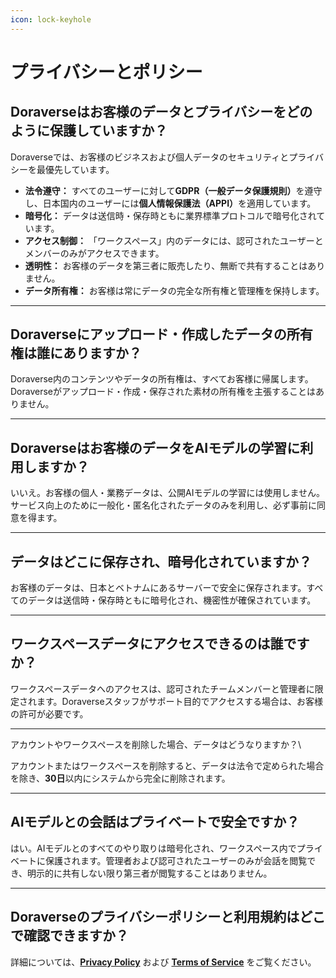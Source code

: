 ```yaml
---
icon: lock-keyhole
---
```


# プライバシーとポリシー

## Doraverseはお客様のデータとプライバシーをどのように保護していますか？

Doraverseでは、お客様のビジネスおよび個人データのセキュリティとプライバシーを最優先しています。

* **法令遵守：** すべてのユーザーに対して**GDPR（一般データ保護規則）**&#x3092;遵守し、日本国内のユーザーには**個人情報保護法（APPI）**&#x3092;適用しています。
* **暗号化：** データは送信時・保存時ともに業界標準プロトコルで暗号化されています。
* **アクセス制御：** 「ワークスペース」内のデータには、認可されたユーザーとメンバーのみがアクセスできます。
* **透明性：** お客様のデータを第三者に販売したり、無断で共有することはありません。
* **データ所有権：** お客様は常にデータの完全な所有権と管理権を保持します。

***

## Doraverseにアップロード・作成したデータの所有権は誰にありますか？

Doraverse内のコンテンツやデータの所有権は、すべてお客様に帰属します。Doraverseがアップロード・作成・保存された素材の所有権を主張することはありません。

***

## Doraverseはお客様のデータをAIモデルの学習に利用しますか？

いいえ。お客様の個人・業務データは、公開AIモデルの学習には使用しません。サービス向上のために一般化・匿名化されたデータのみを利用し、必ず事前に同意を得ます。

***

## データはどこに保存され、暗号化されていますか？

お客様のデータは、日本とベトナムにあるサーバーで安全に保存されます。すべてのデータは送信時・保存時ともに暗号化され、機密性が確保されています。

***

## ワークスペースデータにアクセスできるのは誰ですか？

ワークスペースデータへのアクセスは、認可されたチームメンバーと管理者に限定されます。Doraverseスタッフがサポート目的でアクセスする場合は、お客様の許可が必要です。

***

アカウントやワークスペースを削除した場合、データはどうなりますか？\



アカウントまたはワークスペースを削除すると、データは法令で定められた場合を除き、**30日**以内にシステムから完全に削除されます。

***

## AIモデルとの会話はプライベートで安全ですか？

はい。AIモデルとのすべてのやり取りは暗号化され、ワークスペース内でプライベートに保護されます。管理者および認可されたユーザーのみが会話を閲覧でき、明示的に共有しない限り第三者が閲覧することはありません。

***

## Doraverseのプライバシーポリシーと利用規約はどこで確認できますか？

詳細については、[**Privacy Policy**](https://doraverse.gitbook.io/docs/privacy-policy) および [**Terms of Service**](https://doraverse.gitbook.io/docs/policies/terms-of-service) をご覧ください。
